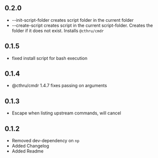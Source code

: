 ## 0.2.0
 - --init-script-folder creates script folder in the current folder
 - --create-script creates script in the current script-folder. Creates the
   folder if it does not exist. Installs `@cthru/cmdr`
   
## 0.1.5
 - fixed install script for bash execution

## 0.1.4
 - @cthru/cmdr 1.4.7 fixes passing on arguments

## 0.1.3
 - Escape when listing upstream commands, will cancel
 
## 0.1.2
 - Removed dev-dependency on `np`
 - Added Changelog
 - Added Readme
